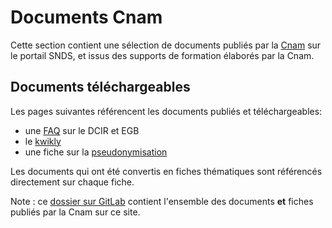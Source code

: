 # Documents Cnam
<!-- SPDX-License-Identifier: MPL-2.0 -->

Cette section contient une sélection de documents publiés par la [Cnam](../../glossaire/Cnam.md) sur le portail SNDS,
et issus des supports de formation élaborés par la Cnam.

## Documents téléchargeables

Les pages suivantes référencent les documents publiés et téléchargeables:
- une [FAQ](faq) sur le DCIR et EGB
- le [kwikly](kwikly.md)
- une fiche sur la [pseudonymisation](pseudonymisation.md)


Les documents qui ont été convertis en fiches thématiques sont référencés directement sur chaque fiche.

Note : ce [dossier sur GitLab](https://gitlab.com/healthdatahub/documentation-snds/tree/master/files/Cnam)
contient l'ensemble des documents **et** fiches publiés par la Cnam sur ce site.